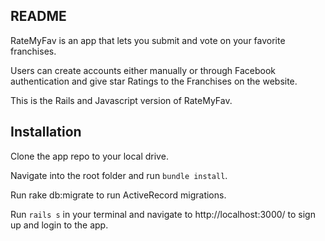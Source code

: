 ## README

RateMyFav is an app that lets you submit and vote on your favorite franchises.

Users can create accounts either manually or through Facebook authentication and give star Ratings to the Franchises on the website.

This is the Rails and Javascript version of RateMyFav.

## Installation

Clone the app repo to your local drive. 

Navigate into the root folder and run `bundle install`.

Run rake db:migrate to run ActiveRecord migrations.

Run `rails s` in your terminal and navigate to http://localhost:3000/ to sign up and login to the app.
